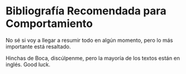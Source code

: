 # Bibliografía Recomendada para Comportamiento
No sé si voy a llegar a resumir todo en algún momento,
pero lo más importante está resaltado.

Hinchas de Boca, discúlpenme, pero la mayoría de los textos están en inglés. Good luck.
